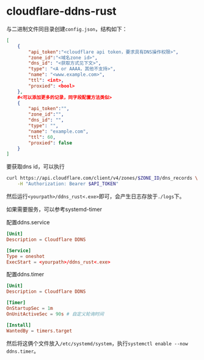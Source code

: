 # cloudflare-ddns-rust

与二进制文件同目录创建`config.json`，结构如下：

```json
[
    {
        "api_token":"<cloudflare api token，要求具有DNS操作权限>",
        "zone_id":"<域名zone id>",
        "dns_id": "<获取方式见下文>",
        "type": "<A or AAAA，其他不支持>",
        "name": "<www.example.com>",
        "ttl": <int>,
        "proxied": <bool>
    },
    #<可以添加更多的记录，同字段配置方法类似>
    {
        "api_token":"",
        "zone_id":"",
        "dns_id": "",
        "type": "",
        "name": "example.com",
        "ttl": 60,
        "proxied": false
    }
]
```
要获取dns id，可以执行

```bash
curl https://api.cloudflare.com/client/v4/zones/$ZONE_ID/dns_records \
    -H "Authorization: Bearer $API_TOKEN"
```

然后运行`<yourpath>/ddns_rust<.exe>`即可，会产生日志存放于`./logs`下。

如果需要服务，可以参考systemd-timer

配置ddns.service
```toml
[Unit]
Description = Cloudflare DDNS

[Service]
Type = oneshot
ExecStart = <yourpath>/ddns_rust<.exe>

```

配置ddns.timer
```toml
[Unit]
Description = Cloudflare DDNS

[Timer]
OnStartupSec = 1m
OnUnitActiveSec = 90s # 自定义轮询时间

[Install]
WantedBy = timers.target
```
然后将这俩个文件放入`/etc/systemd/system`，执行`systemctl enable --now ddns.timer`。